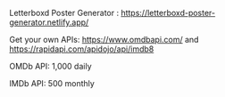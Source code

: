 Letterboxd Poster Generator : https://letterboxd-poster-generator.netlify.app/

Get your own APIs: https://www.omdbapi.com/ and https://rapidapi.com/apidojo/api/imdb8

OMDb API: 1,000 daily

IMDb API: 500 monthly

